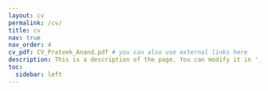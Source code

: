 ```yaml
---
layout: cv
permalink: /cv/
title: cv
nav: true
nav_order: 4
cv_pdf: CV_Prateek_Anand.pdf # you can also use external links here
description: This is a description of the page. You can modify it in '_pages/cv.md'. You can also change or remove the top pdf download button.
toc:
  sidebar: left
---
```

